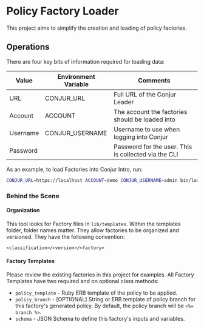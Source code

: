 # Policy Factory Loader

This project aims to simplify the creation and loading of policy factories.

## Operations

There are four key bits of information required for loading data:

| Value | Environment Variable | Comments |
|-|-|-|
| URL | CONJUR_URL | Full URL of the Conjur Leader |
| Account| ACCOUNT | The account the factories should be loaded into |
| Username | CONJUR_USERNAME | Username to use when logging into Conjur |
| Password | | Password for the user. This is collected via the CLI |

As an example, to load Factories into Conjur Intro, run:

```sh
CONJUR_URL=https://localhost ACCOUNT=demo CONJUR_USERNAME=admin bin/load
```

### Behind the Scene

#### Organization

This tool looks for Factory files in `lib/templates`. Within the templates folder, folder names matter. They allow factories to be organized and versioned. They have the following convention:

```
<classification>/<version>/<factory>
```

#### Factory Templates

Please review the existing factories in this project for examples. All Factory Templates have two required and on optional class methods:

- `policy_template` - Ruby ERB template of the policy to be applied.
- `policy_branch` - [OPTIONAL] String or ERB template of policy branch for this factory's generated policy. By default, the policy branch will be `<%= branch %>`.
- `schema` - JSON Schema to define this factory's inputs and variables.
